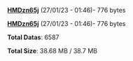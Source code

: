 [**HMDzn65j**](/data/HMDzn65j.txt) (27/01/23 - 01:46)- 776 bytes

[**HMDzn65j**](/data/HMDzn65j.txt) (27/01/23 - 01:46)- 776 bytes

**Total Datas**: 6587

**Total Size**: 38.68 MB / 38.7 MB